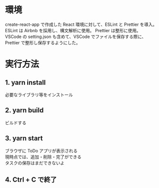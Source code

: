 # 環境

create-react-app で作成した React 環境に対して、ESLint と Prettier を導入。
ESLint は Airbnb を採用し、構文解析に使用。
Prettier は整形に使用。
VSCode の setting.json も含めて、VSCode でファイルを保存する際に、Prettier で整形し保存するようにした。

# 実行方法

## 1. yarn install

必要なライブラリ等をインストール

## 2. yarn build

ビルドする

## 3. yarn start

ブラウザに ToDo アプリが表示される<br>
現時点では、追加・削除・完了ができる<br>
タスクの保存はまだできないよ<br>

## 4. Ctrl + C で終了
